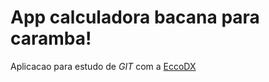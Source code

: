 # App calculadora bacana para caramba!

Aplicacao para estudo de *GIT* com a [EccoDX](http://eccodx.com)
